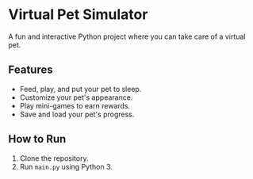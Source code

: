# Virtual Pet Simulator

A fun and interactive Python project where you can take care of a virtual pet.

## Features
- Feed, play, and put your pet to sleep.
- Customize your pet's appearance.
- Play mini-games to earn rewards.
- Save and load your pet's progress.

## How to Run
1. Clone the repository.
2. Run `main.py` using Python 3.